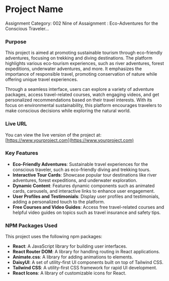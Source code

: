 # Project Name


Assignment Category: 002
Nine of Assaignment : Eco-Adventures for the Conscious Traveler...

### Purpose
This project is aimed at promoting sustainable tourism through eco-friendly adventures, focusing on trekking and diving destinations. The platform highlights various eco-tourism experiences, such as river adventures, forest expeditions, underwater adventures, and more. It emphasizes the importance of responsible travel, promoting conservation of nature while offering unique travel experiences.

Through a seamless interface, users can explore a variety of adventure packages, access travel-related courses, watch engaging videos, and get personalized recommendations based on their travel interests. With its focus on environmental sustainability, this platform encourages travelers to make conscious decisions while exploring the natural world.

### Live URL
You can view the live version of the project at:  
[https://www.yourproject.com](https://www.yourproject.com)

### Key Features
- **Eco-Friendly Adventures**: Sustainable travel experiences for the conscious traveler, such as eco-friendly diving and trekking tours.
- **Interactive Tour Cards**: Showcase popular tour destinations like river adventures, forest expeditions, and underwater exploration.
- **Dynamic Content**: Features dynamic components such as animated cards, carousels, and interactive links to enhance user engagement.
- **User Profiles and Testimonials**: Display user profiles and testimonials, adding a personalized touch to the platform.
- **Free Courses and Video Guides**: Access free travel-related courses and helpful video guides on topics such as travel insurance and safety tips.

### NPM Packages Used
This project uses the following npm packages:
- **React**: A JavaScript library for building user interfaces.
- **React Router DOM**: A library for handling routing in React applications.
- **Animate.css**: A library for adding animations to elements.
- **DaisyUI**: A set of utility-first UI components built on top of Tailwind CSS.
- **Tailwind CSS**: A utility-first CSS framework for rapid UI development.
- **React Icons**: A library of customizable icons for React.

